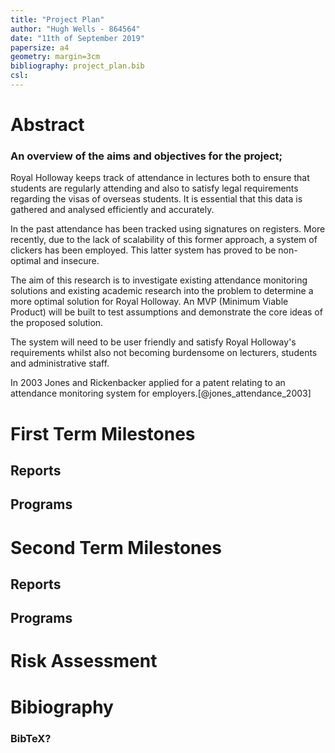 ```yaml
---
title: "Project Plan"
author: "Hugh Wells - 864564"
date: "11th of September 2019"
papersize: a4
geometry: margin=3cm
bibliography: project_plan.bib
csl: 
---
```


# Abstract
### An overview of the aims and objectives for the project;

Royal Holloway keeps track of attendance in lectures both to ensure that students are regularly attending and also to satisfy legal requirements regarding the visas of overseas students. It is essential that this data is gathered and analysed efficiently and accurately.

In the past attendance has been tracked using signatures on registers. More recently, due to the lack of scalability of this former approach, a system of clickers has been employed. This latter system has proved to be non-optimal and insecure. 

The aim of this research is to investigate existing attendance monitoring solutions and existing academic research into the problem to determine a more optimal solution for Royal Holloway. An MVP (Minimum Viable Product) will be built to test assumptions and demonstrate the core ideas of the proposed solution. 

The system will need to be user friendly and satisfy Royal Holloway's requirements whilst also not becoming burdensome on lecturers, students and administrative staff. 

In 2003 Jones and Rickenbacker applied for a patent relating to an attendance monitoring system for employers.[@jones_attendance_2003]

# First Term Milestones 
## Reports
## Programs

# Second Term Milestones 
## Reports 
## Programs

# Risk Assessment 

# Bibiography 
### BibTeX? 

